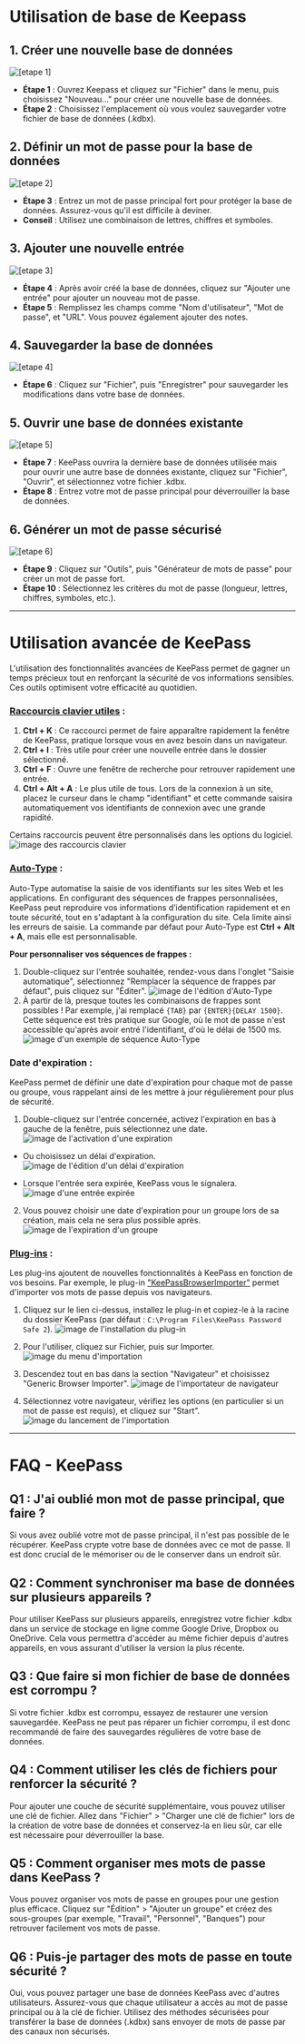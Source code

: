 # Utilisation de base de Keepass

## 1. Créer une nouvelle base de données

![[etape 1]](https://github.com/WildCodeSchool/TSSR-2409-JAUNE-P1-G2-GestionBaseDeDonnesSecuriseeDeMotsDePasse/blob/856cfca67b4ef3b0460566e27f85a29fc9309de1/Utilisation%20de%20base%20de%20Keepass/1.%20Cr%C3%A9er%20une%20nouvelle%20base%20de%20donn%C3%A9es.png)

- **Étape 1** : Ouvrez Keepass et cliquez sur "Fichier" dans le menu, puis choisissez "Nouveau..." pour créer une nouvelle base de données.
- **Étape 2** : Choisissez l'emplacement où vous voulez sauvegarder votre fichier de base de données (.kdbx).

## 2. Définir un mot de passe pour la base de données

![[etape 2]](https://github.com/WildCodeSchool/TSSR-2409-JAUNE-P1-G2-GestionBaseDeDonnesSecuriseeDeMotsDePasse/blob/856cfca67b4ef3b0460566e27f85a29fc9309de1/Utilisation%20de%20base%20de%20Keepass/2.%20D%C3%A9finir%20un%20mot%20de%20passe%20pour%20la%20base%20de%20donn%C3%A9es.png)

- **Étape 3** : Entrez un mot de passe principal fort pour protéger la base de données. Assurez-vous qu'il est difficile à deviner.
- **Conseil** : Utilisez une combinaison de lettres, chiffres et symboles.

## 3. Ajouter une nouvelle entrée

![[etape 3]](https://github.com/WildCodeSchool/TSSR-2409-JAUNE-P1-G2-GestionBaseDeDonnesSecuriseeDeMotsDePasse/blob/856cfca67b4ef3b0460566e27f85a29fc9309de1/Utilisation%20de%20base%20de%20Keepass/3.%20Ajouter%20une%20nouvelle%20entr%C3%A9e%20(mot%20de%20passe).png)

- **Étape 4** : Après avoir créé la base de données, cliquez sur "Ajouter une entrée" pour ajouter un nouveau mot de passe.
- **Étape 5** : Remplissez les champs comme "Nom d'utilisateur", "Mot de passe", et "URL". Vous pouvez également ajouter des notes.

## 4. Sauvegarder la base de données

![[etape 4]](https://github.com/WildCodeSchool/TSSR-2409-JAUNE-P1-G2-GestionBaseDeDonnesSecuriseeDeMotsDePasse/blob/856cfca67b4ef3b0460566e27f85a29fc9309de1/Utilisation%20de%20base%20de%20Keepass/4.%20Sauvegarder%20la%20base%20de%20donn%C3%A9es.png)

- **Étape 6** : Cliquez sur "Fichier", puis "Enregistrer" pour sauvegarder les modifications dans votre base de données.

## 5. Ouvrir une base de données existante

![[etape 5]](https://github.com/WildCodeSchool/TSSR-2409-JAUNE-P1-G2-GestionBaseDeDonnesSecuriseeDeMotsDePasse/blob/856cfca67b4ef3b0460566e27f85a29fc9309de1/Utilisation%20de%20base%20de%20Keepass/5.%20Ouvrir%20une%20bdd.png)

- **Étape 7** : KeePass ouvrira la dernière base de données utilisée mais pour ouvrir une autre base de données existante, cliquez sur "Fichier", "Ouvrir", et sélectionnez votre fichier .kdbx.
- **Étape 8** : Entrez votre mot de passe principal pour déverrouiller la base de données.

## 6. Générer un mot de passe sécurisé

![[etape 6]](https://github.com/WildCodeSchool/TSSR-2409-JAUNE-P1-G2-GestionBaseDeDonnesSecuriseeDeMotsDePasse/blob/856cfca67b4ef3b0460566e27f85a29fc9309de1/Utilisation%20de%20base%20de%20Keepass/6.%20G%C3%A9n%C3%A9rer%20un%20mot%20de%20passe%20s%C3%A9curis%C3%A9.png)

- **Étape 9** : Cliquez sur "Outils", puis "Générateur de mots de passe" pour créer un mot de passe fort.
- **Étape 10** : Sélectionnez les critères du mot de passe (longueur, lettres, chiffres, symboles, etc.).

--------------------------------------------------------------------------------------------
# Utilisation avancée de KeePass

L'utilisation des fonctionnalités avancées de KeePass permet de gagner un temps précieux tout en renforçant la sécurité de vos informations sensibles. Ces outils optimisent votre efficacité au quotidien.

### [Raccourcis clavier utiles](https://keepass.info/help/kb/keyb_shortcuts.html) :

1. **Ctrl + K** : Ce raccourci permet de faire apparaître rapidement la fenêtre de KeePass, pratique lorsque vous en avez besoin dans un navigateur.
2. **Ctrl + I** : Très utile pour créer une nouvelle entrée dans le dossier sélectionné.
3. **Ctrl + F** : Ouvre une fenêtre de recherche pour retrouver rapidement une entrée.
4. **Ctrl + Alt + A** : Le plus utile de tous. Lors de la connexion à un site, placez le curseur dans le champ "identifiant" et cette commande saisira automatiquement vos identifiants de connexion avec une grande rapidité.

Certains raccourcis peuvent être personnalisés dans les options du logiciel.
![image des raccourcis clavier](/UtilisationAvancéeKeePass/raccourcis.png)

### [Auto-Type](https://keepass.info/help/base/autotype.html) : 

Auto-Type automatise la saisie de vos identifiants sur les sites Web et les applications. En configurant des séquences de frappes personnalisées, KeePass peut reproduire vos informations d’identification rapidement et en toute sécurité, tout en s'adaptant à la configuration du site. Cela limite ainsi les erreurs de saisie. La commande par défaut pour Auto-Type est **Ctrl + Alt + A**, mais elle est personnalisable.

**Pour personnaliser vos séquences de frappes :**

1. Double-cliquez sur l'entrée souhaitée, rendez-vous dans l'onglet "Saisie automatique", sélectionnez "Remplacer la séquence de frappes par défaut", puis cliquez sur "Éditer".
![image de l'édition d'Auto-Type](https://github.com/WildCodeSchool/TSSR-2409-JAUNE-P1-G2-GestionBaseDeDonnesSecuriseeDeMotsDePasse/blob/A-verifier/UtilisationAvanc%C3%A9eKeePass/autotype.png)
2. À partir de là, presque toutes les combinaisons de frappes sont possibles ! Par exemple, j'ai remplacé `{TAB}` par `{ENTER}{DELAY 1500}`. Cette séquence est très pratique sur Google, où le mot de passe n'est accessible qu'après avoir entré l'identifiant, d'où le délai de 1500 ms.
![image d'un exemple de séquence Auto-Type](https://github.com/WildCodeSchool/TSSR-2409-JAUNE-P1-G2-GestionBaseDeDonnesSecuriseeDeMotsDePasse/blob/A-verifier/UtilisationAvanc%C3%A9eKeePass/autotype.png)

### Date d'expiration :

KeePass permet de définir une date d'expiration pour chaque mot de passe ou groupe, vous rappelant ainsi de les mettre à jour régulièrement pour plus de sécurité.

1. Double-cliquez sur l'entrée concernée, activez l'expiration en bas à gauche de la fenêtre, puis sélectionnez une date.
![image de l'activation d'une expiration](https://github.com/WildCodeSchool/TSSR-2409-JAUNE-P1-G2-GestionBaseDeDonnesSecuriseeDeMotsDePasse/blob/A-verifier/UtilisationAvanc%C3%A9eKeePass/expirationentr%C3%A9e2.png)

- Ou choisissez un délai d'expiration.
![image de l'édition d'un délai d'expiration](https://github.com/WildCodeSchool/TSSR-2409-JAUNE-P1-G2-GestionBaseDeDonnesSecuriseeDeMotsDePasse/blob/A-verifier/UtilisationAvanc%C3%A9eKeePass/expirationentr%C3%A9e3.png)

- Lorsque l'entrée sera expirée, KeePass vous le signalera.
![image d'une entrée expirée](https://github.com/WildCodeSchool/TSSR-2409-JAUNE-P1-G2-GestionBaseDeDonnesSecuriseeDeMotsDePasse/blob/A-verifier/UtilisationAvanc%C3%A9eKeePass/ExpirationEntr%C3%A9e4.png)

2. Vous pouvez choisir une date d'expiration pour un groupe lors de sa création, mais cela ne sera plus possible après.
![image de l'expiration d'un groupe](https://github.com/WildCodeSchool/TSSR-2409-JAUNE-P1-G2-GestionBaseDeDonnesSecuriseeDeMotsDePasse/blob/A-verifier/UtilisationAvanc%C3%A9eKeePass/expirationgroupe.png)

### [Plug-ins](https://keepass.info/plugins.html#browserimporter) :

Les plug-ins ajoutent de nouvelles fonctionnalités à KeePass en fonction de vos besoins. Par exemple, le plug-in ["KeePassBrowserImporter"](https://keepass.info/plugins.html#browserimporter) permet d'importer vos mots de passe depuis vos navigateurs.

1. Cliquez sur le lien ci-dessus, installez le plug-in et copiez-le à la racine du dossier KeePass (par défaut : `C:\Program Files\KeePass Password Safe 2`).
![image de l'installation du plug-in](https://github.com/WildCodeSchool/TSSR-2409-JAUNE-P1-G2-GestionBaseDeDonnesSecuriseeDeMotsDePasse/blob/A-verifier/UtilisationAvanc%C3%A9eKeePass/plugin.png)

2. Pour l'utiliser, cliquez sur Fichier, puis sur Importer.
![image du menu d'importation](https://github.com/WildCodeSchool/TSSR-2409-JAUNE-P1-G2-GestionBaseDeDonnesSecuriseeDeMotsDePasse/blob/A-verifier/UtilisationAvanc%C3%A9eKeePass/plugin2.png)

3. Descendez tout en bas dans la section "Navigateur" et choisissez "Generic Browser Importer".
![image de l'importateur de navigateur](https://github.com/WildCodeSchool/TSSR-2409-JAUNE-P1-G2-GestionBaseDeDonnesSecuriseeDeMotsDePasse/blob/A-verifier/UtilisationAvanc%C3%A9eKeePass/plugin3.png)

4. Sélectionnez votre navigateur, vérifiez les options (en particulier si un mot de passe est requis), et cliquez sur "Start".
![image du lancement de l'importation](https://github.com/WildCodeSchool/TSSR-2409-JAUNE-P1-G2-GestionBaseDeDonnesSecuriseeDeMotsDePasse/blob/A-verifier/UtilisationAvanc%C3%A9eKeePass/plugin4.png)
---

# FAQ - KeePass

## Q1 : J'ai oublié mon mot de passe principal, que faire ?
Si vous avez oublié votre mot de passe principal, il n'est pas possible de le récupérer. KeePass crypte votre base de données avec ce mot de passe. Il est donc crucial de le mémoriser ou de le conserver dans un endroit sûr.

## Q2 : Comment synchroniser ma base de données sur plusieurs appareils ?
Pour utiliser KeePass sur plusieurs appareils, enregistrez votre fichier .kdbx dans un service de stockage en ligne comme Google Drive, Dropbox ou OneDrive. Cela vous permettra d'accéder au même fichier depuis d'autres appareils, en vous assurant d'utiliser la version la plus récente.

## Q3 : Que faire si mon fichier de base de données est corrompu ?
Si votre fichier .kdbx est corrompu, essayez de restaurer une version sauvegardée. KeePass ne peut pas réparer un fichier corrompu, il est donc recommandé de faire des sauvegardes régulières de votre base de données.

## Q4 : Comment utiliser les clés de fichiers pour renforcer la sécurité ?
Pour ajouter une couche de sécurité supplémentaire, vous pouvez utiliser une clé de fichier. Allez dans "Fichier" > "Charger une clé de fichier" lors de la création de votre base de données et conservez-la en lieu sûr, car elle est nécessaire pour déverrouiller la base.

## Q5 : Comment organiser mes mots de passe dans KeePass ?
Vous pouvez organiser vos mots de passe en groupes pour une gestion plus efficace. Cliquez sur "Édition" > "Ajouter un groupe" et créez des sous-groupes (par exemple, "Travail", "Personnel", "Banques") pour retrouver facilement vos mots de passe.

## Q6 : Puis-je partager des mots de passe en toute sécurité ?
Oui, vous pouvez partager une base de données KeePass avec d'autres utilisateurs. Assurez-vous que chaque utilisateur a accès au mot de passe principal ou à la clé de fichier. Utilisez des méthodes sécurisées pour transférer la base de données (.kdbx) sans envoyer de mots de passe par des canaux non sécurisés.

